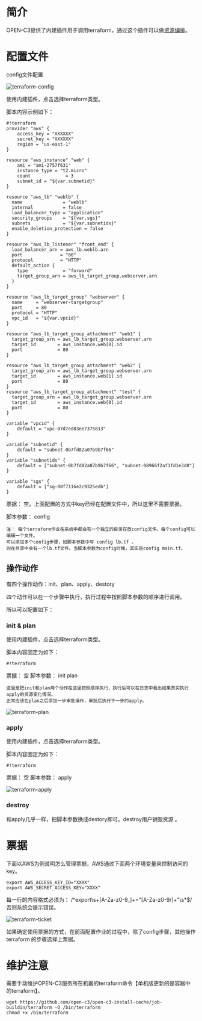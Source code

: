 # 简介

OPEN-C3提供了内建插件用于调用terraform，通过这个插件可以做[资源编排](/资源编排/README.md)。

# 配置文件
config文件配置

![terraform-config](/terraform/images/terraform-config.png)

使用内建插件，点击选择terraform类型。

脚本内容示例如下：

```
#!terraform
provider "aws" {
    access_key = "XXXXXX"
    secret_key = "XXXXXX"
    region = "us-east-1"
}

resource "aws_instance" "web" {
    ami = "ami-2757f631"
    instance_type = "t2.micro"
    count             = 3
    subnet_id = "${var.subnetid}"
}

resource "aws_lb" "weblb" {
  name               = "weblb"
  internal           = false
  load_balancer_type = "application"
  security_groups    = "${var.sgs}"
  subnets            = "${var.subnetids}"
  enable_deletion_protection = false
}

resource "aws_lb_listener" "front_end" {
  load_balancer_arn = aws_lb.weblb.arn
  port              = "80"
  protocol          = "HTTP"
  default_action {
    type             = "forward"
    target_group_arn = aws_lb_target_group.webserver.arn
  }
}

resource "aws_lb_target_group" "webserver" {
  name     = "webserver-targetgroup"
  port     = 80
  protocol = "HTTP"
  vpc_id   = "${var.vpcid}"
}

resource "aws_lb_target_group_attachment" "web1" {
  target_group_arn = aws_lb_target_group.webserver.arn
  target_id        = aws_instance.web[0].id
  port             = 80
}

resource "aws_lb_target_group_attachment" "web2" {
  target_group_arn = aws_lb_target_group.webserver.arn
  target_id        = aws_instance.web[1].id
  port             = 80
}
resource "aws_lb_target_group_attachment" "test" {
  target_group_arn = aws_lb_target_group.webserver.arn
  target_id        = aws_instance.web[0].id
  port             = 80
}

variable "vpcid" {
    default = "vpc-07d7ed83ee7375813"
}

variable "subnetid" {
    default = "subnet-0b7fd82a07b9b7f66"
}
variable "subnetids" {
    default = ["subnet-0b7fd82a07b9b7f66", "subnet-08966f2af1fd1e3d8"]
}

variable "sgs" {
    default = ["sg-08f7116e2c9325edb"]
}
```

票据： 空。上面配置的方式中key已经在配置文件中，所以这里不需要票据。

脚本参数： config

```
注： 每个terraform作业在系统中都会有一个独立的目录存放config文件。每个config可以编辑一个文件。
可以添加多个config步骤，如脚本参数中写 config lb.tf 。
则在目录中会有一个lb.tf文件。当脚本参数为config时候，其实是config main.tf。
```

## 操作动作
有四个操作动作：init、plan、apply、destory
 
四个动作可以在一个步骤中执行，执行过程中按照脚本参数的顺序进行调用。

所以可以配置如下：
 
### init & plan

使用内建插件，点击选择terraform类型。

脚本内容固定为如下：
```
#!terraform
```
票据： 空
脚本参数： init plan
```
这里是把init和plan两个动作在这里按照顺序执行，执行后可以在日志中看出如果真实执行apply的资源变化情况。
正常应该在plan之后添加一步审批操作，审批后执行下一步的apply。
```

 ![terraform-plan](/terraform/images/terraform-plan.png)

### apply
使用内建插件，点击选择terraform类型。

脚本内容固定为如下：
```
#!terraform
```

票据： 空
脚本参数： apply

 ![terraform-apply](/terraform/images/terraform-apply.png)

 ### destroy

和apply几乎一样，把脚本参数换成destory即可。destroy用户销毁资源 。

# 票据

下面以AWS为例说明怎么管理票据，AWS通过下面两个环境变量来控制访问的key。
```
export AWS_ACCESS_KEY_ID="XXXX"
export AWS_SECRET_ACCESS_KEY="XXXX"
```
每一行的内容格式必须为： /^export\s+[A-Za-z0-9_]+="[A-Za-z0-9\/]+"\s*$/ 否则系统会提示错误。

 ![terraform-ticket](/terraform/images/terraform-ticket.png)

 如果确定使用票据的方式，在前面配置作业的过程中，除了config步骤，其他操作terraform 的步骤选择上票据。

# 维护注意

需要手动维护OPEN-C3服务所在机器的terraform命令【单机版更新的是容器中的terraform】。
```
wget https://github.com/open-c3/open-c3-install-cache/job-buildin/terraform -O /bin/terraform
chmod +x /bin/terraform
```
